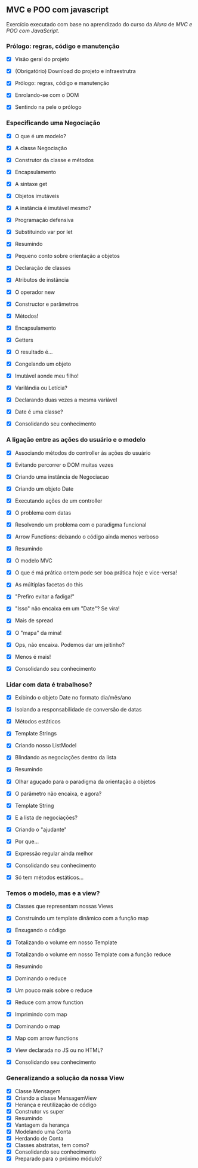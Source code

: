 ## MVC e POO com javascript

Exercício executado com base no aprendizado do curso da *Alura* de _MVC e POO com JavaScript_.


### Prólogo: regras, código e manutenção
- [x] Visão geral do projeto
- [x] (Obrigatório) Download do projeto e infraestrutra
- [x] Prólogo: regras, código e manutenção
- [x] Enrolando-se com o DOM
- [x] Sentindo na pele o prólogo


### Especificando uma Negociação
- [x] O que é um modelo?
- [x] A classe Negociação
- [x] Construtor da classe e métodos
- [x] Encapsulamento
- [x] A sintaxe get
- [x] Objetos imutáveis
- [x] A instância é imutável mesmo?
- [x] Programação defensiva
- [x] Substituindo var por let
- [x] Resumindo
- [x] Pequeno conto sobre orientação a objetos
- [x] Declaração de classes
- [x] Atributos de instância
- [x] O operador new
- [x] Constructor e parâmetros
- [x] Métodos!
- [x] Encapsulamento
- [x] Getters
- [x] O resultado é...
- [x] Congelando um objeto
- [x] Imutável aonde meu filho!
- [x] Varilândia ou Letícia?
- [x] Declarando duas vezes a mesma variável
- [x] Date é uma classe?
- [x] Consolidando seu conhecimento


### A ligação entre as ações do usuário e o modelo
- [x] Associando métodos do controller às ações do usuário
- [x] Evitando percorrer o DOM muitas vezes
- [x] Criando uma instância de Negociacao
- [x] Criando um objeto Date
- [x] Executando ações de um controller
- [x] O problema com datas
- [x] Resolvendo um problema com o paradigma funcional
- [x] Arrow Functions: deixando o código ainda menos verboso
- [x] Resumindo
- [x] O modelo MVC
- [x] O que é má prática ontem pode ser boa prática hoje e vice-versa!
- [x] As múltiplas facetas do this
- [x] "Prefiro evitar a fadiga!"
- [x] "Isso" não encaixa em um "Date"? Se vira!
- [x] Mais de spread
- [x] O "mapa" da mina!
- [x] Ops, não encaixa. Podemos dar um jeitinho?
- [x] Menos é mais!
- [x] Consolidando seu conhecimento


### Lidar com data é trabalhoso? 
- [x] Exibindo o objeto Date no formato dia/mês/ano
- [x] Isolando a responsabilidade de conversão de datas
- [x] Métodos estáticos
- [x] Template Strings
- [x] Criando nosso ListModel
- [x] Blindando as negociações dentro da lista
- [x] Resumindo
- [x] Olhar aguçado para o paradigma da orientação a objetos
- [x] O parâmetro não encaixa, e agora?
- [x] Template String
- [x] E a lista de negociações?
- [x] Criando o "ajudante"
- [x] Por que...
- [x] Expressão regular ainda melhor
- [x] Consolidando seu conhecimento
- [x] Só tem métodos estáticos...


### Temos o modelo, mas e a view?
- [x] Classes que representam nossas Views
- [x] Construindo um template dinâmico com a função map
- [x] Enxugando o código
- [x] Totalizando o volume em nosso Template
- [x] Totalizando o volume em nosso Template com a função reduce
- [x] Resumindo
- [x] Dominando o reduce
- [x] Um pouco mais sobre o reduce
- [x] Reduce com arrow function
- [x] Imprimindo com map
- [x] Dominando o map
- [x] Map com arrow functions
- [x] View declarada no JS ou no HTML?
- [x] Consolidando seu conhecimento


### Generalizando a solução da nossa View
- [x] Classe Mensagem
- [x] Criando a classe MensagemView
- [x] Herança e reutilização de código
- [x] Construtor vs super
- [x] Resumindo
- [x] Vantagem da herança
- [x] Modelando uma Conta
- [x] Herdando de Conta
- [x] Classes abstratas, tem como?
- [x] Consolidando seu conhecimento
- [x] Preparado para o próximo módulo?
